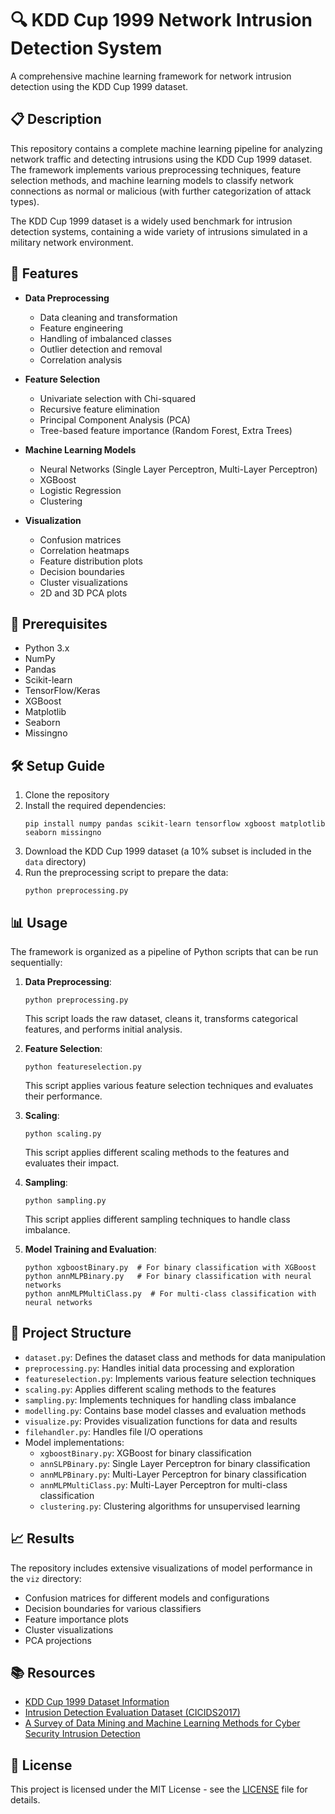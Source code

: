 # 🔍 KDD Cup 1999 Network Intrusion Detection System

A comprehensive machine learning framework for network intrusion detection using the KDD Cup 1999 dataset.

## 📋 Description

This repository contains a complete machine learning pipeline for analyzing network traffic and detecting intrusions using the KDD Cup 1999 dataset. The framework implements various preprocessing techniques, feature selection methods, and machine learning models to classify network connections as normal or malicious (with further categorization of attack types).

The KDD Cup 1999 dataset is a widely used benchmark for intrusion detection systems, containing a wide variety of intrusions simulated in a military network environment.

## 🚀 Features

- **Data Preprocessing**
  - Data cleaning and transformation
  - Feature engineering
  - Handling of imbalanced classes
  - Outlier detection and removal
  - Correlation analysis

- **Feature Selection**
  - Univariate selection with Chi-squared
  - Recursive feature elimination
  - Principal Component Analysis (PCA)
  - Tree-based feature importance (Random Forest, Extra Trees)

- **Machine Learning Models**
  - Neural Networks (Single Layer Perceptron, Multi-Layer Perceptron)
  - XGBoost
  - Logistic Regression
  - Clustering

- **Visualization**
  - Confusion matrices
  - Correlation heatmaps
  - Feature distribution plots
  - Decision boundaries
  - Cluster visualizations
  - 2D and 3D PCA plots

## 🔧 Prerequisites

- Python 3.x
- NumPy
- Pandas
- Scikit-learn
- TensorFlow/Keras
- XGBoost
- Matplotlib
- Seaborn
- Missingno

## 🛠️ Setup Guide

1. Clone the repository
2. Install the required dependencies:
   ```
   pip install numpy pandas scikit-learn tensorflow xgboost matplotlib seaborn missingno
   ```
3. Download the KDD Cup 1999 dataset (a 10% subset is included in the `data` directory)
4. Run the preprocessing script to prepare the data:
   ```
   python preprocessing.py
   ```

## 📊 Usage

The framework is organized as a pipeline of Python scripts that can be run sequentially:

1. **Data Preprocessing**:
   ```
   python preprocessing.py
   ```
   This script loads the raw dataset, cleans it, transforms categorical features, and performs initial analysis.

2. **Feature Selection**:
   ```
   python featureselection.py
   ```
   This script applies various feature selection techniques and evaluates their performance.

3. **Scaling**:
   ```
   python scaling.py
   ```
   This script applies different scaling methods to the features and evaluates their impact.

4. **Sampling**:
   ```
   python sampling.py
   ```
   This script applies different sampling techniques to handle class imbalance.

5. **Model Training and Evaluation**:
   ```
   python xgboostBinary.py  # For binary classification with XGBoost
   python annMLPBinary.py   # For binary classification with neural networks
   python annMLPMultiClass.py  # For multi-class classification with neural networks
   ```

## 📁 Project Structure

- `dataset.py`: Defines the dataset class and methods for data manipulation
- `preprocessing.py`: Handles initial data processing and exploration
- `featureselection.py`: Implements various feature selection techniques
- `scaling.py`: Applies different scaling methods to the features
- `sampling.py`: Implements techniques for handling class imbalance
- `modelling.py`: Contains base model classes and evaluation methods
- `visualize.py`: Provides visualization functions for data and results
- `filehandler.py`: Handles file I/O operations
- Model implementations:
  - `xgboostBinary.py`: XGBoost for binary classification
  - `annSLPBinary.py`: Single Layer Perceptron for binary classification
  - `annMLPBinary.py`: Multi-Layer Perceptron for binary classification
  - `annMLPMultiClass.py`: Multi-Layer Perceptron for multi-class classification
  - `clustering.py`: Clustering algorithms for unsupervised learning

## 📈 Results

The repository includes extensive visualizations of model performance in the `viz` directory:
- Confusion matrices for different models and configurations
- Decision boundaries for various classifiers
- Feature importance plots
- Cluster visualizations
- PCA projections

## 📚 Resources

- [KDD Cup 1999 Dataset Information](http://kdd.ics.uci.edu/databases/kddcup99/kddcup99.html)
- [Intrusion Detection Evaluation Dataset (CICIDS2017)](https://www.unb.ca/cic/datasets/ids-2017.html)
- [A Survey of Data Mining and Machine Learning Methods for Cyber Security Intrusion Detection](https://ieeexplore.ieee.org/document/7307098)

## 📄 License

This project is licensed under the MIT License - see the [LICENSE](LICENSE) file for details.
